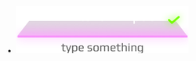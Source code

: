 - ![](https://raw.githubusercontent.com/cybercongress/prism/img-upload/components/1-molecules/input/default/R.png)